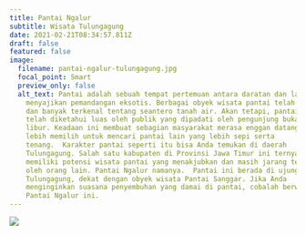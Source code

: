 ```yaml
---
title: Pantai Ngalur
subtitle: Wisata Tulungagung
date: 2021-02-21T08:34:57.811Z
draft: false
featured: false
image:
  filename: pantai-ngalur-tulungagung.jpg
  focal_point: Smart
  preview_only: false
  alt_text: Pantai adalah sebuah tempat pertemuan antara daratan dan lautan yang
    menyajikan pemandangan eksotis. Berbagai obyek wisata pantai telah dibuka
    dan banyak terkenal tentang seantero tanah air. Akan tetapi, pantai yang
    telah diketahui luas oleh publik yang dipadati oleh pengunjung bukan hari
    libur. Keadaan ini membuat sebagian masyarakat merasa enggan datang dan
    lebih memilih untuk mencari pantai lain yang lebih sepi serta
    tenang.  Karakter pantai seperti itu bisa Anda temukan di daerah
    Tulungagung. Salah satu kabupaten di Provinsi Jawa Timur ini ternyata
    memiliki potensi wisata pantai yang menakjubkan dan masih jarang terjamah
    oleh orang lain. Pantai Ngalur namanya.  Pantai ini berada di ujung selatan
    Tulungagung, dekat dengan obyek wisata Pantai Sanggar. Jika Anda
    menginginkan suasana penyembuhan yang damai di pantai, cobalah berwisata ke
    Pantai Ngalur ini.
---
```

![](https://www.nativeindonesia.com/pantai-ngalur/)